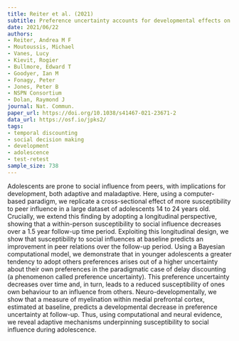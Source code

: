 ```yaml
---
title: Reiter et al. (2021)
subtitle: Preference uncertainty accounts for developmental effects on susceptibility to peer influence in adolescence
date: 2021/06/22
authors:
- Reiter, Andrea M F
- Moutoussis, Michael
- Vanes, Lucy
- Kievit, Rogier
- Bullmore, Edward T
- Goodyer, Ian M
- Fonagy, Peter
- Jones, Peter B
- NSPN Consortium
- Dolan, Raymond J
journal: Nat. Commun.
paper_url: https://doi.org/10.1038/s41467-021-23671-2
data_url: https://osf.io/jpks2/
tags:
- temporal discounting
- social decision making
- development
- adolescence
- test-retest
sample_size: 738
---
```


Adolescents are prone to social influence from peers, with implications for development, both adaptive and maladaptive. Here, using a computer-based paradigm, we replicate a cross-sectional effect of more susceptibility to peer influence in a large dataset of adolescents 14 to 24 years old. Crucially, we extend this finding by adopting a longitudinal perspective, showing that a within-person susceptibility to social influence decreases over a 1.5 year follow-up time period. Exploiting this longitudinal design, we show that susceptibility to social influences at baseline predicts an improvement in peer relations over the follow-up period. Using a Bayesian computational model, we demonstrate that in younger adolescents a greater tendency to adopt others preferences arises out of a higher uncertainty about their own preferences in the paradigmatic case of delay discounting (a phenomenon called preference uncertainty). This preference uncertainty decreases over time and, in turn, leads to a reduced susceptibility of ones own behaviour to an influence from others. Neuro-developmentally, we show that a measure of myelination within medial prefrontal cortex, estimated at baseline, predicts a developmental decrease in preference uncertainty at follow-up. Thus, using computational and neural evidence, we reveal adaptive mechanisms underpinning susceptibility to social influence during adolescence.
